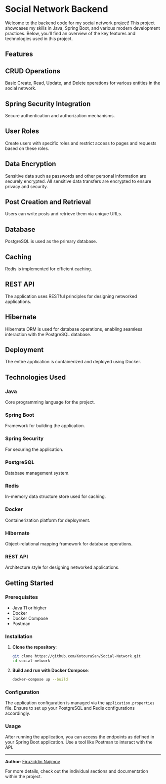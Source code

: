 # **Social Network Backend**

Welcome to the backend code for my social network project! This project showcases my skills in Java, Spring Boot, and various modern development practices. Below, you'll find an overview of the key features and technologies used in this project.

## **Features**

<h2>CRUD Operations</h2>
Basic Create, Read, Update, and Delete operations for various entities in the social network.

<h2>Spring Security Integration</h2>
Secure authentication and authorization mechanisms.

<h2>User Roles</h2>
Create users with specific roles and restrict access to pages and requests based on these roles.

<h2>Data Encryption</h2>
Sensitive data such as passwords and other personal information are securely encrypted. All sensitive data transfers are encrypted to ensure privacy and security.

<h2>Post Creation and Retrieval</h2>
Users can write posts and retrieve them via unique URLs.

<h2>Database</h2>
PostgreSQL is used as the primary database.

<h2>Caching</h2>
Redis is implemented for efficient caching.

<h2>REST API</h2>
The application uses RESTful principles for designing networked applications.

<h2>Hibernate</h2>
Hibernate ORM is used for database operations, enabling seamless interaction with the PostgreSQL database.

<h2>Deployment</h2>
The entire application is containerized and deployed using Docker.

## **Technologies Used**

<h3>Java</h3>
Core programming language for the project.

<h3>Spring Boot</h3>
Framework for building the application.

<h3>Spring Security</h3>
For securing the application.

<h3>PostgreSQL</h3>
Database management system.

<h3>Redis</h3>
In-memory data structure store used for caching.

<h3>Docker</h3>
Containerization platform for deployment.

<h3>Hibernate</h3>
Object-relational mapping framework for database operations.

<h3>REST API</h3>
Architecture style for designing networked applications.

## **Getting Started**

### **Prerequisites**

- Java 11 or higher
- Docker
- Docker Compose
- Postman

### **Installation**

1. **Clone the repository**:
    ```sh
    git clone https://github.com/KotouraSan/Social-Network.git
    cd social-network
    ```

2. **Build and run with Docker Compose**:
    ```sh
    docker-compose up --build
    ```

### **Configuration**

The application configuration is managed via the `application.properties` file. Ensure to set up your PostgreSQL and Redis configurations accordingly.

### **Usage**

After running the application, you can access the endpoints as defined in your Spring Boot application. Use a tool like Postman to interact with the API.

---

**Author**: [Firuziddin Najimov](https://github.com/KotouraSan)

For more details, check out the individual sections and documentation within the project.
